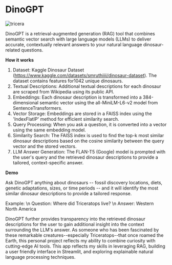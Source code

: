 # DinoGPT
![tricera](https://github.com/user-attachments/assets/b7c50cd8-4c61-41cf-be35-107951c715b9)

DinoGPT is a retrieval-augmented generation (RAG) tool that combines semantic vector search with large language models (LLMs) to deliver accurate, contextually relevant answers to your natural language dinosaur-related questions. 

**How it works**

1. Dataset: Kaggle Dinosaur Dataset (https://www.kaggle.com/datasets/smruthiiii/dinosaur-dataset). The dataset contains features for1042 unique dinosaurs.
2. Textual Descriptions: Additional textual descriptions for each dinosaur are scraped from Wikipedia using its public API.
3. Embeddings: Each dinosaur description is transformed into a 384-dimensional semantic vector using the all-MiniLM-L6-v2 model from SentenceTransformers.
4. Vector Storage: Embeddings are stored in a FAISS index using the 'IndexFlatIP' method for efficient similarity search.
5. Query Processing: When you ask a question, it is converted into a vector using the same embedding model.
6. Similarity Search: The FAISS index is used to find the top-k most similar dinosaur descriptions based on the cosine similarity between the query vector and the stored vectors.
7. LLM Answer Generation: The FLAN-T5 (Google) model is prompted with the user's query and the retrieved dinosaur descriptions to provide a tailored, context-specific answer.

**Demo**

Ask DinoGPT anything about dinosaurs -- fossil discovery locations, diets, genetic adaptations, sizes, or time periods -- and it will identify the most similar dinosaur descriptions to provide a tailored response.

Example: \n
Question: Where did Triceratops live? \n
Answer: Western North America

DinoGPT further provides transparency into the retrieved dinosaur descriptions for the user to gain additional insight into the context surrounding the LLM's answer. As someone who has been fascinated by these remarkable creatures--especially Triceratops--that once roamed the Earth, this personal project reflects my ability to combine curiosity with cutting-edge AI tools. This app reflects my skills in leveraging RAG, building a user friendly interface in Streamlit, and exploring explainable natural language processing techniques.


